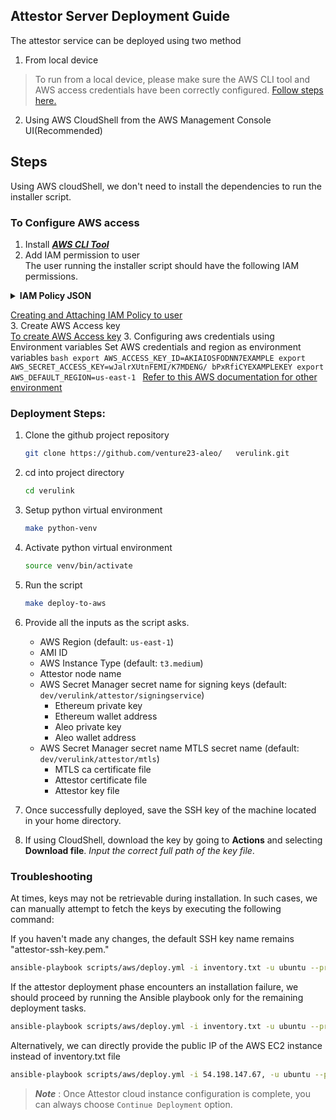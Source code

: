 ## Attestor Server Deployment Guide
The attestor service can be deployed using two method
1. From local device
> To run from a local device, please make sure the AWS CLI tool and AWS access credentials have been correctly configured. 
  [Follow steps here.](#to-configure-aws-access) 
2. Using AWS CloudShell from the AWS Management Console UI(Recommended)
## Steps

Using AWS cloudShell, we don't need to install the dependencies to run the installer script.

### To Configure AWS access
1. Install [_**AWS CLI Tool**_](https://docs.aws.amazon.com/cli/latest/userguide/getting-started-install.html)  
2. Add IAM permission to user  
The user running the installer script should have the following IAM permissions.
  <details>
  <summary><strong>IAM Policy JSON</strong></summary>

  ```json
  {
      "Version": "2012-10-17",
      "Statement": [
          {
              "Sid": "Statement1",
              "Effect": "Allow",
              "Action": [
                  "ec2:AssociateIamInstanceProfile",
                  "ec2:CreateKeyPair"
              ],
              "Resource": "*"
          },
          {
              "Sid": "PolicyStatementToAllowUserToPassOneSpecificRole",
              "Effect": "Allow",
              "Action": [
                  "iam:PassRole"
              ],
              "Resource": "arn:aws:iam::714859998736:role/centralized-relay-kms"
          },
          {
              "Sid": "CentralizedRelayKmsPolicy",
              "Effect": "Allow",
              "Action": "kms:*",
              "Resource": "*"
          },
          {
              "Sid": "AllowViewAccountInfo",
              "Effect": "Allow",
              "Action": [
                  "iam:GetAccountPasswordPolicy",
                  "iam:GetAccountSummary"
              ],
              "Resource": "*"
          },
          {
              "Sid": "AllowManageOwnPasswords",
              "Effect": "Allow",
              "Action": [
                  "iam:ChangePassword",
                  "iam:GetUser"
              ],
              "Resource": "arn:aws:iam::*:user/${aws:username}"
          },
          {
              "Sid": "AllowManageOwnAccessKeys",
              "Effect": "Allow",
              "Action": [
                  "iam:CreateAccessKey",
                  "iam:DeleteAccessKey",
                  "iam:ListAccessKeys",
                  "iam:UpdateAccessKey",
                  "iam:GetAccessKeyLastUsed"
              ],
              "Resource": "arn:aws:iam::*:user/${aws:username}"
          },
          {
              "Sid": "AllowManageOwnSSHPublicKeys",
              "Effect": "Allow",
              "Action": [
                  "iam:DeleteSSHPublicKey",
                  "iam:GetSSHPublicKey",
                  "iam:ListSSHPublicKeys",
                  "iam:UpdateSSHPublicKey",
                  "iam:UploadSSHPublicKey"
              ],
              "Resource": "arn:aws:iam::*:user/${aws:username}"
          },
          {
              "Sid": "VisualEditor0",
              "Effect": "Allow",
              "Action": [
                  "iam:CreateInstanceProfile",
                  "iam:UpdateAssumeRolePolicy",
                  "iam:PutUserPermissionsBoundary",
                  "iam:AttachUserPolicy",
                  "iam:CreateRole",
                  "iam:AttachRolePolicy",
                  "iam:PutRolePolicy",
                  "iam:AddRoleToInstanceProfile",
                  "iam:CreateAccessKey",
                  "iam:CreatePolicy",
                  "iam:PassRole",
                  "iam:DetachRolePolicy",
                  "iam:AttachGroupPolicy",
                  "iam:PutUserPolicy",
                  "iam:DetachGroupPolicy",
                  "iam:CreatePolicyVersion",
                  "iam:DetachUserPolicy",
                  "iam:PutGroupPolicy",
                  "iam:SetDefaultPolicyVersion",
                  "cloudshell:*"
              ],
              "Resource": "*"
          },
          {
            "Effect": "Allow",
            "Action": "s3:ListAllMyBuckets",
            "Resource": "*"
        }
      ]
  }
  ```
</details>  

[Creating and Attaching IAM Policy to user](https://docs.aws.amazon.com/IAM/latest/UserGuide/tutorial_managed-policies.html)  
3. Create AWS Access key  
    [To create AWS Access key](https://docs.aws.amazon.com/IAM/latest/UserGuide/id_credentials_access-keys.html#Using_CreateAccessKey)
3. Configuring aws credentials using Environment variables
    Set AWS credentials and region as environment variables
    ```bash
    export AWS_ACCESS_KEY_ID=AKIAIOSFODNN7EXAMPLE
    export AWS_SECRET_ACCESS_KEY=wJalrXUtnFEMI/K7MDENG/ bPxRfiCYEXAMPLEKEY
    export AWS_DEFAULT_REGION=us-east-1
    ```
    [Refer to this AWS documentation for other environment](https://docs.aws.amazon.com/cli/latest/userguide/cli-configure-envvars.html#envvars-set)

### Deployment Steps:
1. Clone the github project repository
    ```bash
    git clone https://github.com/venture23-aleo/   verulink.git
    ```
2. cd into project directory 
   ```bash
   cd verulink
   ```
3. Setup python virtual environment
    ```bash
    make python-venv
    ```
2. Activate python virtual environment
    ```bash
    source venv/bin/activate
    ```
2. Run the script
    ```bash
    make deploy-to-aws
    ```
3. Provide all the inputs as the script asks.
    * AWS Region (default: `us-east-1`)
    * AMI ID
    * AWS Instance Type (default: `t3.medium`)
    * Attestor node name
    * AWS Secret Manager secret name for signing keys (default: `dev/verulink/attestor/signingservice`)
        - Ethereum private key
        - Ethereum wallet address
        - Aleo private key
        - Aleo wallet address
    * AWS Secret Manager secret name MTLS secret name (default: `dev/verulink/attestor/mtls`)
        - MTLS ca certificate file
        - Attestor certificate file
        - Attestor key file


4. Once successfully deployed, save the SSH key of the machine located in your home directory.
5. If using CloudShell, download the key by going to **Actions** and selecting **Download file**. _Input the correct full path of the key file_.

### Troubleshooting
At times, keys may not be retrievable during installation. In such cases, we can manually attempt to fetch the keys by executing the following command:

If you haven't made any changes, the default SSH key name remains "attestor-ssh-key.pem."
```bash
ansible-playbook scripts/aws/deploy.yml -i inventory.txt -u ubuntu --private-key=<ssh_key_name> --tags debug,retrieve_secret

```

If the attestor deployment phase encounters an installation failure, we should proceed by running the Ansible playbook only for the remaining deployment tasks.

```bash
ansible-playbook scripts/aws/deploy.yml -i inventory.txt -u ubuntu --private-key=<ssh_key_name>
```
Alternatively, we can directly provide the public IP of the AWS EC2 instance instead of inventory.txt file
```bash
ansible-playbook scripts/aws/deploy.yml -i 54.198.147.67, -u ubuntu --private-key attestor-ssh-key.pem
```
> _**Note**_ : Once Attestor cloud instance configuration is complete, you can always choose `Continue Deployment` option. 


